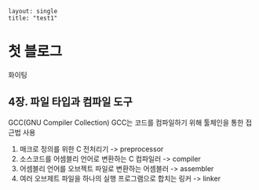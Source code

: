 ```
layout: single
title: "test1"
```
# 첫 블로그
화이팅

## 4장. 파일 타입과 컴파일 도구
GCC(GNU Compiler Collection) 
GCC는 코드를 컴파일하기 위해 툴체인을 통한 접근법 사용
1. 매크로 정의를 위한 C 전처리기 -> preprocessor
2. 소스코드를 어셈블리 언어로 변환하는 C 컴파일러 -> compiler
3. 어셈블리 언어를 오브젝트 파일로 변환하는 어셈블러 -> assembler
4. 여러 오브제트 파일을 하나의 실행 프로그램으로 합치는 링커 -> linker

